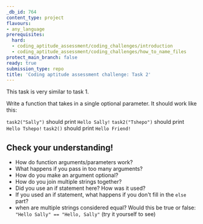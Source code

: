 ```yaml
---
_db_id: 764
content_type: project
flavours:
- any_language
prerequisites:
  hard:
  - coding_aptitude_assessment/coding_challenges/introduction
  - coding_aptitude_assessment/coding_challenges/how_to_name_files
protect_main_branch: false
ready: true
submission_type: repo
title: 'Coding aptitude assessment challenge: Task 2'
---
```


This task is very similar to task 1.

Write a function that takes in a single optional parameter. It should work like this:

`task2("Sally")` should print `Hello Sally!`
`task2("Tshepo")` should print `Hello Tshepo!`
`task2()` should print `Hello Friend!`

## Check your understanding! 

- How do function arguments/parameters work? 
- What happens if you pass in too many arguments? 
- How do you make an argument optional?
- How do you join multiple strings together?
- Did you use an if statement here? How was it used? 
- If you used an if statement, what happens if you don't fill in the `else` part? 
- when are multiple strings considered equal? Would this be true or false: `"Hello Sally" == "Hello, Sally"` (try it yourself to see)